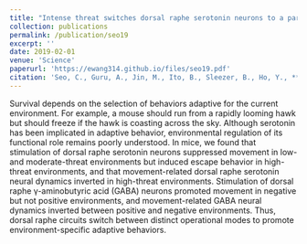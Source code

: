 ```yaml
---
title: "Intense threat switches dorsal raphe serotonin neurons to a paradoxical operational mode"
collection: publications
permalink: /publication/seo19
excerpt: ''
date: 2019-02-01
venue: 'Science'
paperurl: 'https://ewang314.github.io/files/seo19.pdf'
citation: 'Seo, C., Guru, A., Jin, M., Ito, B., Sleezer, B., Ho, Y., **Wang, E.**, Boada, C., Krupa, N., Kullakanda, D., Shen, C. and Warden, M. Intense threat switches dorsal raphe serotonin neurons to a paradoxical operational mode. Science, 2019; 363 (6426): 538'
---
```

Survival depends on the selection of behaviors adaptive for the current environment. For example, a mouse should run from a rapidly looming hawk but should freeze if the hawk is coasting across the sky. Although serotonin has been implicated in adaptive behavior, environmental regulation of its functional role remains poorly understood. In mice, we found that stimulation of dorsal raphe serotonin neurons suppressed movement in low- and moderate-threat environments but induced escape behavior in high-threat environments, and that movement-related dorsal raphe serotonin neural dynamics inverted in high-threat environments. Stimulation of dorsal raphe γ-aminobutyric acid (GABA) neurons promoted movement in negative but not positive environments, and movement-related GABA neural dynamics inverted between positive and negative environments. Thus, dorsal raphe circuits switch between distinct operational modes to promote environment-specific adaptive behaviors.
